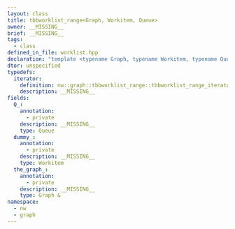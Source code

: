 ```yaml
---
layout: class
title: tbbworklist_range<Graph, Workitem, Queue>
owner: __MISSING__
brief: __MISSING__
tags:
  - class
defined_in_file: worklist.hpp
declaration: "template <typename Graph, typename Workitem, typename Queue>\nclass nw::graph::tbbworklist_range;"
dtor: unspecified
typedefs:
  iterator:
    definition: nw::graph::tbbworklist_range::tbbworklist_range_iterator
    description: __MISSING__
fields:
  Q_:
    annotation:
      - private
    description: __MISSING__
    type: Queue
  dummy_:
    annotation:
      - private
    description: __MISSING__
    type: Workitem
  the_graph_:
    annotation:
      - private
    description: __MISSING__
    type: Graph &
namespace:
  - nw
  - graph
---
```

